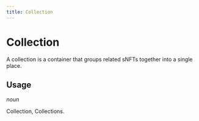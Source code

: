 ```yaml
---
title: Collection
---
```


# Collection

A collection is a container that groups related sNFTs together into a single place.

## Usage

_noun_

Collection, Collections.